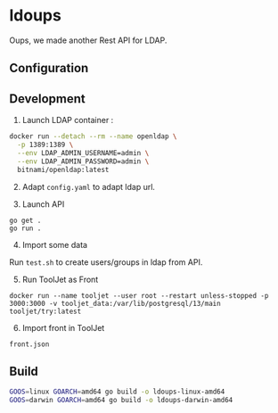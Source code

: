 # ldoups

Oups, we made another Rest API for LDAP.


## Configuration


## Development

1. Launch LDAP container :

```sh
docker run --detach --rm --name openldap \
  -p 1389:1389 \
  --env LDAP_ADMIN_USERNAME=admin \
  --env LDAP_ADMIN_PASSWORD=admin \
  bitnami/openldap:latest
```

2. Adapt `config.yaml` to adapt ldap url.

3. Launch API

```
go get .
go run .
````

4. Import some data

Run `test.sh` to create users/groups in ldap from API.

5. Run ToolJet as Front

```
docker run --name tooljet --user root --restart unless-stopped -p 3000:3000 -v tooljet_data:/var/lib/postgresql/13/main tooljet/try:latest
```

6. Import front in ToolJet

`front.json`

## Build

```sh
GOOS=linux GOARCH=amd64 go build -o ldoups-linux-amd64
GOOS=darwin GOARCH=amd64 go build -o ldoups-darwin-amd64
```
